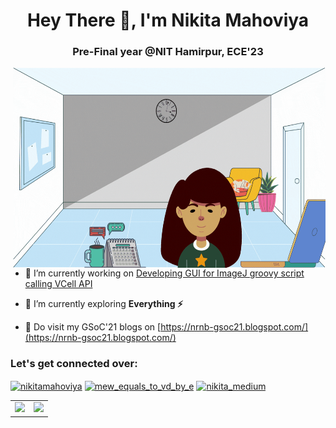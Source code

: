 <h1 align="center">Hey There 👋, I'm Nikita Mahoviya</h1>
<h3 align="center">Pre-Final year @NIT Hamirpur, ECE'23</h3>
<img align="right"alt="GIF" src="https://github.com/nikitamahoviya/nikitamahoviya/blob/main/Nikita.gif?raw=true"width="500" height="320" />

- 🔭 I’m currently working on [Developing GUI for ImageJ groovy script calling VCell API](https://github.com/nrnb/GoogleSummerOfCode/issues/148)

- 🌱 I’m currently exploring **Everything ⚡**

- 📝 Do visit my GSoC'21 blogs on [https://nrnb-gsoc21.blogspot.com/](https://nrnb-gsoc21.blogspot.com/)

<h3 align="left">Let's get connected over:</h3>
<p align="left">
<a href="https://www.linkedin.com/in/nikita-mahoviya-28034b171/" target="blank"><img align="center" src="https://cdn.jsdelivr.net/npm/simple-icons@3.0.1/icons/linkedin.svg" alt="nikitamahoviya" height="30" width="40" /></a>
<a href="https://www.instagram.com/mew_equals_to_vd_by_e/" target="blank"><img align="center" src="https://cdn.jsdelivr.net/npm/simple-icons@3.0.1/icons/instagram.svg" alt="mew_equals_to_vd_by_e" height="30" width="40" /></a>
<a href="https://mahoviyanikita.medium.com/" target="blank"><img align="center" src="https://cdn.jsdelivr.net/npm/simple-icons@3.0.1/icons/medium.svg" alt="nikita_medium" height="30" width="40" /></a>
  
  
<table><tr><td><img src="https://github-readme-stats.vercel.app/api?username=nikitamahoviya&show_icons=true&theme=gotham" /></td><td><img src="http://github-readme-streak-stats.herokuapp.com?user=nikitamahoviya&theme=gotham"/></td></tr></table>
